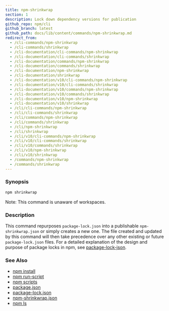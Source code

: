 ```yaml
---
title: npm-shrinkwrap
section: 1
description: Lock down dependency versions for publication
github_repo: npm/cli
github_branch: latest
github_path: docs/lib/content/commands/npm-shrinkwrap.md
redirect_from:
  - /cli-commands/npm-shrinkwrap
  - /cli-commands/shrinkwrap
  - /cli-documentation/cli-commands/npm-shrinkwrap
  - /cli-documentation/cli-commands/shrinkwrap
  - /cli-documentation/commands/npm-shrinkwrap
  - /cli-documentation/commands/shrinkwrap
  - /cli-documentation/npm-shrinkwrap
  - /cli-documentation/shrinkwrap
  - /cli-documentation/v10/cli-commands/npm-shrinkwrap
  - /cli-documentation/v10/cli-commands/shrinkwrap
  - /cli-documentation/v10/commands/npm-shrinkwrap
  - /cli-documentation/v10/commands/shrinkwrap
  - /cli-documentation/v10/npm-shrinkwrap
  - /cli-documentation/v10/shrinkwrap
  - /cli/cli-commands/npm-shrinkwrap
  - /cli/cli-commands/shrinkwrap
  - /cli/commands/npm-shrinkwrap
  - /cli/commands/shrinkwrap
  - /cli/npm-shrinkwrap
  - /cli/shrinkwrap
  - /cli/v10/cli-commands/npm-shrinkwrap
  - /cli/v10/cli-commands/shrinkwrap
  - /cli/v10/commands/shrinkwrap
  - /cli/v10/npm-shrinkwrap
  - /cli/v10/shrinkwrap
  - /commands/npm-shrinkwrap
  - /commands/shrinkwrap
---
```


### Synopsis

```bash
npm shrinkwrap
```

Note: This command is unaware of workspaces.

### Description

This command repurposes `package-lock.json` into a publishable `npm-shrinkwrap.json` or simply creates a new one. The file created and updated by this command will then take precedence over any other existing or future `package-lock.json` files. For a detailed explanation of the design and purpose of package locks in npm, see [package-lock-json](/cli/v10/configuring-npm/package-lock-json).

### See Also

- [npm install](/cli/v10/commands/npm-install)
- [npm run-script](/cli/v10/commands/npm-run-script)
- [npm scripts](/cli/v10/using-npm/scripts)
- [package.json](/cli/v10/configuring-npm/package-json)
- [package-lock.json](/cli/v10/configuring-npm/package-lock-json)
- [npm-shrinkwrap.json](/cli/v10/configuring-npm/npm-shrinkwrap-json)
- [npm ls](/cli/v10/commands/npm-ls)
